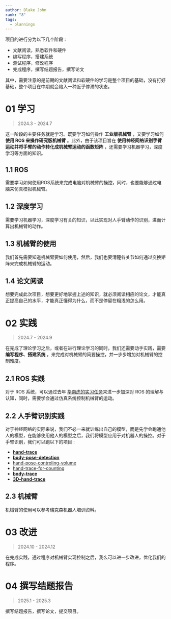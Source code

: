 ```yaml
---
author: Blake John
rank: "8"
tags:
  - plannings
---
```

项目的进行分为以下几个阶段 : 

- 文献阅读，熟悉软件和硬件
- 编写程序，搭建系统
- 测试程序，修改程序
- 完成程序，撰写结题报告，撰写论文

其中，需要注意的是前期的文献阅读和软硬件的学习是整个项目的基础，没有打好基础，整个项目在中期就会陷入一种近乎停滞的状态。

# 01 学习
> 2024.3 - 2024.7

这一阶段的主要任务就是学习。既要学习如何操作 **工业版机械臂** ，又要学习如何 **使用 ROS 来操作研究版机械臂** 。此外，由于该项目旨在 **使用神经网络识别手臂运动并将手臂的动作转化成机械臂运动的函数矩阵** ，还需要学习机器学习，深度学习等方面的知识。

## 1.1 ROS

需要学习如何使用ROS系统来完成电脑对机械臂的操控，同时，也要能够通过电脑来仿真模拟机械臂。

## 1.2 深度学习

需要学习机器学习，深度学习有关的知识，以此实现对人手臂动作的识别，进而计算出机械臂的动作。

## 1.3 机械臂的使用

我们首先需要知道机械臂要如何使用，然后，我们也要清楚各关节如何通过变换矩阵来完成机械臂的运动。

## 1.4 论文阅读

想要完成此次项目，想要更好地掌握上述的知识，就必须阅读相应的论文，才能真正提高自己的水平，才能真正懂得为什么，而不是停留在粗浅的怎么用。

# 02 实践
> 2024.7 - 2024.9

在完成了理论学习之后，或者在进行理论学习的同时，我们还需要动手实践，需要 **编写程序、搭建系统** ，来完成对机械臂的简要操控，并一步步增加对机械臂的控制难度。

## 2.1 ROS 实践

对于 ROS 系统，可以通过去年 [华南虎的实习任务](https://gitee.com/blake-john/24-vision-zwq)来进一步加深对 ROS 的理解与认知，同时，需要学会通过仿真系统控制机械臂的运动。

## 2.2 人手臂识别实践

对于神经网络的实际来说，我们不必一来就训练出自己的模型，而是先学会跑通他人的模型，在能够使用他人的模型之后，我们将模型应用于对机器人的操控。对于手臂识别，我们可以跑以下的项目 : 
- **[hand-trace](https://www.bilibili.com/video/BV18B4y1c7r4?p=28)**
- **[body-pose-detection](https://www.bilibili.com/video/BV18B4y1c7r4?p=29)**
- [hand-pose-controling-volume](https://www.bilibili.com/video/BV18B4y1c7r4?p=32)
- [hand-trace-for-counting](https://www.bilibili.com/video/BV18B4y1c7r4?p=33)
- **[body-trace](https://www.bilibili.com/video/BV18B4y1c7r4?p=48)**
- **[3D-hand-trace](https://www.bilibili.com/video/BV18B4y1c7r4?p=53)**

## 2.3 机械臂

机械臂的使用可以参考瑞克森机器人培训资料。

# 03 改进
> 2024.10 - 2024.12

在完成实践，通过程序对机械臂实现控制之后，我么可以进一步改进，优化我们的程序。

# 04 撰写结题报告
> 2025.1 - 2025.3

撰写结题报告，撰写论文，提交项目。